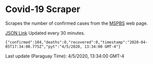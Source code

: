 # Covid-19 Scraper

Scrapes the number of confirmed cases from the [MSPBS](https://www.mspbs.gov.py/covid-19.php) web page.

[JSON Link](https://jmayalag.github.io/covid19-scrape/cases.json)
Updated every 30 minutes.
```
{"confirmed":104,"deaths":0,"recovered":0,"timestamp":"2020-04-05T17:34:00.775Z","pyt":"4/5/2020, 13:34:00 GMT-4"}
```
Last update (Paraguay Time): 4/5/2020, 13:34:00 GMT-4